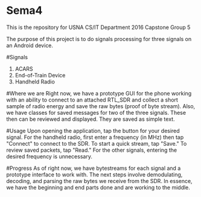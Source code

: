 # Sema4

This is the repository for USNA CS/IT Department 2016 Capstone Group 5

The purpose of this project is to do signals processing for three signals on an Android device.

#Signals
1. ACARS
2. End-of-Train Device
3. Handheld Radio

#Where we are
Right now, we have a prototype GUI for the phone working with an ability to connect to an attached RTL_SDR and collect a short sample of radio energy and save the raw bytes (proof of byte stream).  Also, we have classes for saved messages for two of the three signals.  These then can be reviewed and displayed.  They are saved as simple text.

#Usage
Upon opening the application, tap the button for your desired signal.  For the handheld radio, first enter a frequency (in MHz) then tap "Connect" to connect to the SDR.  To start a quick stream, tap "Save."  To review saved packets, tap "Read."  For the other signals, entering the desired frequency is unnecessary.

#Progress
As of right now, we have bytestreams for each signal and a prototype interface to work with.  The next steps involve demodulating, decoding, and parsing the raw bytes we receive from the SDR.  In essence, we have the beginning and end parts done and are working to the middle.
